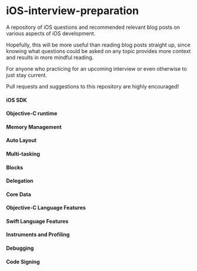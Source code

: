 # iOS-interview-preparation

A repository of iOS questions and recommended relevant blog posts on various aspects of iOS development.

Hopefully, this will be more useful than reading blog posts straight up, since knowing what questions could be asked on any topic provides more context and results in more mindful reading.

For anyone who practicing for an upcoming interview or even otherwise to just stay current.

Pull requests and suggestions to this repository are highly encouraged!


#### iOS SDK

#### Objective-C runtime

#### Memory Management

#### Auto Layout

#### Multi-tasking

#### Blocks

#### Delegation

#### Core Data

#### Objective-C Language Features

#### Swift Language Features

#### Instruments and Profiling

#### Debugging

#### Code Signing



